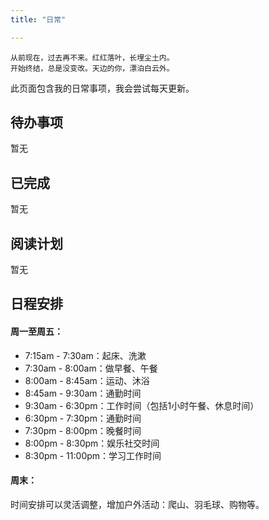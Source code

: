 ```yaml
---
title: "日常"

---
```


```
从前现在，过去再不来。红红落叶，长埋尘土内。
开始终结，总是没变改。天边的你，漂泊白云外。
```

此页面包含我的日常事项，我会尝试每天更新。


## 待办事项

暂无

## 已完成

暂无

## 阅读计划

暂无

## 日程安排

#### 周一至周五：
- 7:15am - 7:30am：起床、洗漱
- 7:30am - 8:00am：做早餐、午餐
- 8:00am - 8:45am：运动、沐浴
- 8:45am - 9:30am：通勤时间
- 9:30am - 6:30pm：工作时间（包括1小时午餐、休息时间）
- 6:30pm - 7:30pm：通勤时间
- 7:30pm - 8:00pm：晚餐时间
- 8:00pm - 8:30pm：娱乐社交时间
- 8:30pm - 11:00pm：学习工作时间

#### 周末：

时间安排可以灵活调整，增加户外活动：爬山、羽毛球、购物等。